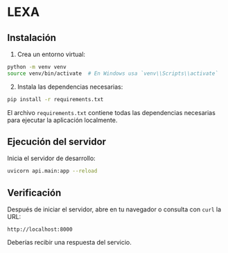 # LEXA

## Instalación

1. Crea un entorno virtual:

```bash
python -m venv venv
source venv/bin/activate  # En Windows usa `venv\\Scripts\\activate`
```

2. Instala las dependencias necesarias:

```bash
pip install -r requirements.txt
```

El archivo `requirements.txt` contiene todas las dependencias necesarias para ejecutar la aplicación localmente.

## Ejecución del servidor

Inicia el servidor de desarrollo:

```bash
uvicorn api.main:app --reload
```

## Verificación

Después de iniciar el servidor, abre en tu navegador o consulta con `curl` la URL:

```
http://localhost:8000
```

Deberías recibir una respuesta del servicio.
